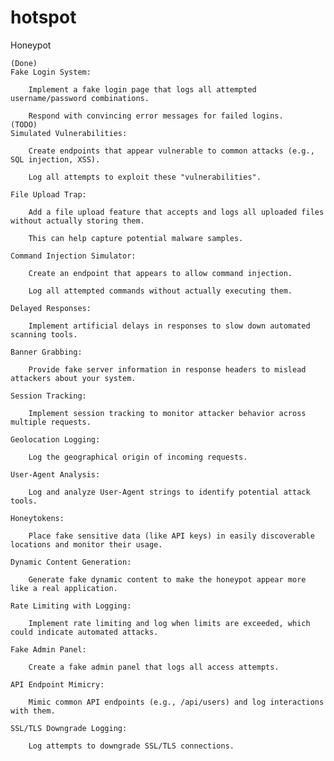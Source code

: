 # hotspot
Honeypot

    (Done)
    Fake Login System:

        Implement a fake login page that logs all attempted username/password combinations.

        Respond with convincing error messages for failed logins.
    (TODO)
    Simulated Vulnerabilities:

        Create endpoints that appear vulnerable to common attacks (e.g., SQL injection, XSS).

        Log all attempts to exploit these "vulnerabilities".

    File Upload Trap:

        Add a file upload feature that accepts and logs all uploaded files without actually storing them.

        This can help capture potential malware samples.

    Command Injection Simulator:

        Create an endpoint that appears to allow command injection.

        Log all attempted commands without actually executing them.

    Delayed Responses:

        Implement artificial delays in responses to slow down automated scanning tools.

    Banner Grabbing:

        Provide fake server information in response headers to mislead attackers about your system.

    Session Tracking:

        Implement session tracking to monitor attacker behavior across multiple requests.

    Geolocation Logging:

        Log the geographical origin of incoming requests.

    User-Agent Analysis:

        Log and analyze User-Agent strings to identify potential attack tools.

    Honeytokens:

        Place fake sensitive data (like API keys) in easily discoverable locations and monitor their usage.

    Dynamic Content Generation:

        Generate fake dynamic content to make the honeypot appear more like a real application.

    Rate Limiting with Logging:

        Implement rate limiting and log when limits are exceeded, which could indicate automated attacks.

    Fake Admin Panel:

        Create a fake admin panel that logs all access attempts.

    API Endpoint Mimicry:

        Mimic common API endpoints (e.g., /api/users) and log interactions with them.

    SSL/TLS Downgrade Logging:

        Log attempts to downgrade SSL/TLS connections.
